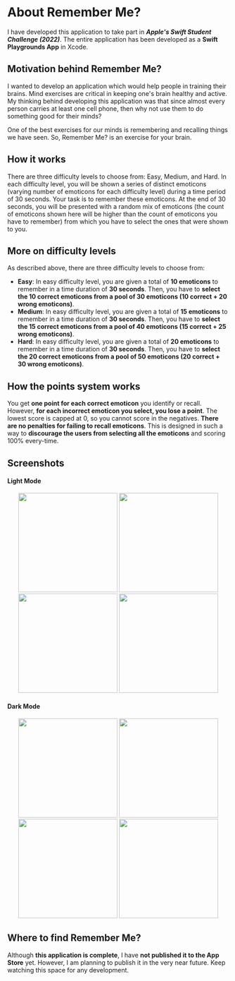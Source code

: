 # About Remember Me?

I have developed this application to take part in ***Apple's Swift Student Challenge (2022)***. The entire application has been developed as a **Swift Playgrounds App** in Xcode. 

## Motivation behind Remember Me?

I wanted to develop an application which would help people in training their brains. Mind exercises are critical in keeping one's brain healthy and active. My thinking behind developing this application was that since almost every person carries at least one cell phone, then why not use them to do something good for their minds?

One of the best exercises for our minds is remembering and recalling things we have seen. So, Remember Me? is an exercise for your brain.

## How it works

There are three difficulty levels to choose from: Easy, Medium, and Hard. In each difficulty level, you will be shown a series of distinct emoticons (varying number of emoticons for each difficulty level) during a time period of 30 seconds. Your task is to remember these emoticons. At the end of 30 seconds, you will be presented with a random mix of emoticons (the count of emoticons shown here will be higher than the count of emoticons you have to remember) from which you have to select the ones that were shown to you.

## More on difficulty levels

As described above, there are three difficulty levels to choose from:

- **Easy**: In easy difficulty level, you are given a total of **10 emoticons** to remember in a time duration of **30 seconds**. Then, you have to **select the 10 correct emoticons from a pool of 30 emoticons (10 correct + 20 wrong emoticons)**.
- **Medium**: In easy difficulty level, you are given a total of **15 emoticons** to remember in a time duration of **30 seconds**. Then, you have to **select the 15 correct emoticons from a pool of 40 emoticons (15 correct + 25 wrong emoticons)**.
- **Hard**: In easy difficulty level, you are given a total of **20 emoticons** to remember in a time duration of **30 seconds**. Then, you have to **select the 20 correct emoticons from a pool of 50 emoticons (20 correct + 30 wrong emoticons)**.

## How the points system works

You get **one point for each correct emoticon** you identify or recall. However, **for each incorrect emoticon you select, you lose a point**. The lowest score is capped at 0, so you cannot score in the negatives. **There are no penalties for failing to recall emoticons**. This is designed in such a way to **discourage the users from selecting all the emoticons** and scoring 100% every-time.

## Screenshots

#### Light Mode
<p align="center">
  <img src="https://user-images.githubusercontent.com/82426895/166585346-f3f728b6-61e5-4506-b3c5-24e916e48022.png" width=225/>
  <img src="https://user-images.githubusercontent.com/82426895/166585349-e7e036e0-aa1b-407a-bc2c-c00824081bee.png" width=225/>
  <img src="https://user-images.githubusercontent.com/82426895/166585352-6e057b33-4e78-4730-9b6f-982a50fa545c.png" width=225/>
  <img src="https://user-images.githubusercontent.com/82426895/166602887-a9ba6e2d-84fa-43fe-bf3e-13c57f8657bf.mp4" width=225/>
</p>

#### Dark Mode
<p align="center">
  <img src="https://user-images.githubusercontent.com/82426895/166585442-eeaa539c-4a8b-40ce-9d26-b3812d3462d2.png" width=225/>
  <img src="https://user-images.githubusercontent.com/82426895/166585446-52024c88-532d-4db6-bf52-28e9a373db40.png" width=225/>
  <img src="https://user-images.githubusercontent.com/82426895/166585450-541d36a9-c5ea-4559-9a9c-87bfb6f21f7b.png" width=225/>
  <img src="https://user-images.githubusercontent.com/82426895/166602953-1f0da9d7-db8d-4bf8-9ecd-9ea45ce509b8.mp4" width=225/>
</p>

## Where to find Remember Me?

Although **this application is complete**, I have **not published it to the App Store** yet. However, I am planning to publish it in the very near future. Keep watching this space for any development.
